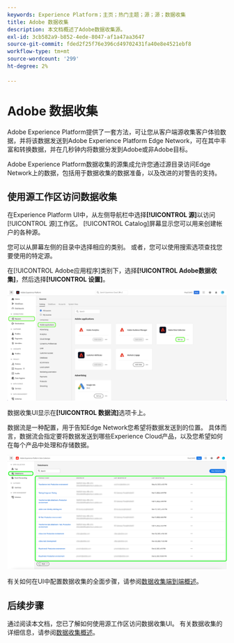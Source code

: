 ```yaml
---
keywords: Experience Platform；主页；热门主题；源；源；数据收集
title: Adobe 数据收集
description: 本文档概述了Adobe数据收集源。
exl-id: 3cb582a9-b852-4ede-8047-af1a47aa3647
source-git-commit: fded2f25f76e396cd49702431fa40e8e4521ebf8
workflow-type: tm+mt
source-wordcount: '299'
ht-degree: 2%

---
```


# Adobe 数据收集

Adobe Experience Platform提供了一套方法，可让您从客户端源收集客户体验数据，并将该数据发送到Adobe Experience Platform Edge Network，可在其中丰富和转换数据，并在几秒钟内将数据分发到Adobe或非Adobe目标。

Adobe Experience Platform数据收集的源集成允许您通过源目录访问Edge Network上的数据，包括用于数据收集的数据准备，以及改进的对警告的支持。

## 使用源工作区访问数据收集

在Experience Platform UI中，从左侧导航栏中选择&#x200B;**[!UICONTROL 源]**&#x200B;以访问[!UICONTROL 源]工作区。 [!UICONTROL Catalog]屏幕显示您可以用来创建帐户的各种源。

您可以从屏幕左侧的目录中选择相应的类别。 或者，您可以使用搜索选项查找您要使用的特定源。

在[!UICONTROL Adobe应用程序]类别下，选择&#x200B;**[!UICONTROL Adobe数据收集]**，然后选择&#x200B;**[!UICONTROL 设置]**。

![数据收集](./images/data-collection/catalog.png)

数据收集UI显示在&#x200B;**[!UICONTROL 数据流]**&#x200B;选项卡上。

数据流是一种配置，用于告知Edge Network您希望将数据发送到的位置。 具体而言，数据流会指定要将数据发送到哪些Experience Cloud产品，以及您希望如何在每个产品中处理和存储数据。

![数据流](./images/data-collection/datastreams.png)

有关如何在UI中配置数据收集的全面步骤，请参阅[数据收集端到端概述](../../../collection/e2e.md)。

## 后续步骤

通过阅读本文档，您已了解如何使用源工作区访问数据收集UI。 有关数据收集的详细信息，请参阅[数据收集概述](../../../collection/e2e.md)。
